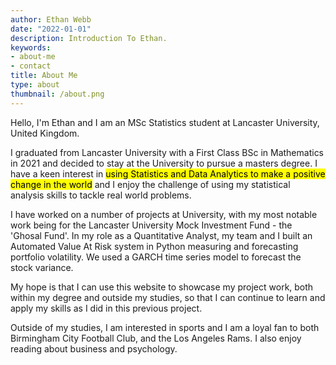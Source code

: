 ```yaml
---
author: Ethan Webb
date: "2022-01-01"
description: Introduction To Ethan.
keywords:
- about-me
- contact
title: About Me
type: about
thumbnail: /about.png
---
```


Hello, I'm Ethan and I am an MSc Statistics student at Lancaster University, United Kingdom. 

I graduated from Lancaster University with a First Class BSc in Mathematics in 2021 and decided to stay at the University to pursue a masters degree. I have a keen interest in <mark>using Statistics and Data Analytics to make a positive change in the world</mark> and I enjoy the challenge of using my statistical analysis skills to tackle real world problems.

I have worked on a number of projects at University, with my most notable work being for the Lancaster University Mock Investment Fund - the 'Ghosal Fund'. In my role as a Quantitative Analyst, my team and I built an Automated Value At Risk system in Python measuring and forecasting portfolio volatility. We used a GARCH time series model to forecast the stock variance.

My hope is that I can use this website to showcase my project work, both within my degree and outside my studies, so that I can continue to learn and apply my skills as I did in this previous project.

Outside of my studies, I am interested in sports and I am a loyal fan to both Birmingham City Football Club, and the Los Angeles Rams. I also enjoy reading about business and psychology.
